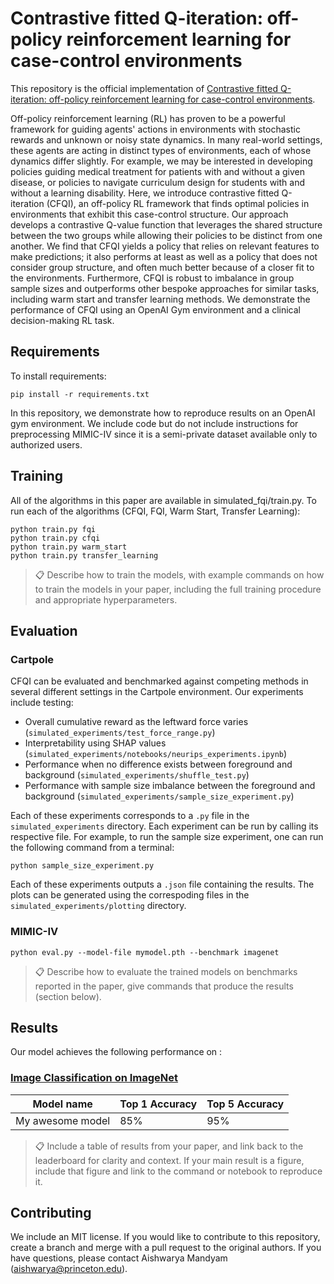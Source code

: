 # Contrastive fitted Q-iteration: off-policy reinforcement learning for case-control environments

This repository is the official implementation of [Contrastive fitted Q-iteration: off-policy reinforcement learning for case-control environments](https://neurips.cc/).

Off-policy reinforcement learning (RL) has proven to be a powerful framework for guiding agents' actions in environments with stochastic rewards and unknown or noisy state dynamics. In many real-world settings, these agents are acting in distinct types of environments, each of whose dynamics differ slightly. For example, we may be interested in developing policies guiding medical treatment for patients with and without a given disease, or policies to navigate curriculum design for students with and without a learning disability. Here, we introduce contrastive fitted Q-iteration (CFQI), an off-policy RL framework that finds optimal policies in environments that exhibit this case-control structure. Our approach develops a contrastive Q-value function that leverages the shared structure between the two groups while allowing their policies to be distinct from one another. We find that CFQI yields a policy that relies on relevant features to make predictions; it also performs at least as well as a policy that does not consider group structure, and often much better because of a closer fit to the environments. Furthermore, CFQI is robust to imbalance in group sample sizes and outperforms other bespoke approaches for similar tasks, including warm start and transfer learning methods. We demonstrate the performance of CFQI using an OpenAI Gym environment and a clinical decision-making RL task.

## Requirements

To install requirements:

```setup
pip install -r requirements.txt
```

In this repository, we demonstrate how to reproduce results on an OpenAI gym environment. We include code but do not include instructions for preprocessing MIMIC-IV since it is a semi-private dataset available only to authorized users.

## Training

All of the algorithms in this paper are available in simulated_fqi/train.py. To run each of the algorithms (CFQI, FQI, Warm Start, Transfer Learning):

```train
python train.py fqi
python train.py cfqi
python train.py warm_start
python train.py transfer_learning
```

>📋  Describe how to train the models, with example commands on how to train the models in your paper, including the full training procedure and appropriate hyperparameters.

## Evaluation

### Cartpole

CFQI can be evaluated and benchmarked against competing methods in several different settings in the Cartpole environment. Our experiments include testing:

- Overall cumulative reward as the leftward force varies (`simulated_experiments/test_force_range.py`)
- Interpretability using SHAP values (`simulated_experiments/notebooks/neurips_experiments.ipynb`)
- Performance when no difference exists between foreground and background (`simulated_experiments/shuffle_test.py`)
- Performance with sample size imbalance between the foreground and background (`simulated_experiments/sample_size_experiment.py`)

Each of these experiments corresponds to a `.py` file in the `simulated_experiments` directory. Each experiment can be run by calling its respective file. For example, to run the sample size experiment, one can run the following command from a terminal:

`python sample_size_experiment.py`

Each of these experiments outputs a `.json` file containing the results. The plots can be generated using the correspoding files in the `simulated_experiments/plotting` directory.

### MIMIC-IV

```eval
python eval.py --model-file mymodel.pth --benchmark imagenet
```

>📋  Describe how to evaluate the trained models on benchmarks reported in the paper, give commands that produce the results (section below).


## Results

Our model achieves the following performance on :

### [Image Classification on ImageNet](https://paperswithcode.com/sota/image-classification-on-imagenet)

| Model name         | Top 1 Accuracy  | Top 5 Accuracy |
| ------------------ |---------------- | -------------- |
| My awesome model   |     85%         |      95%       |

>📋  Include a table of results from your paper, and link back to the leaderboard for clarity and context. If your main result is a figure, include that figure and link to the command or notebook to reproduce it.


## Contributing

We include an MIT license. If you would like to contribute to this repository, create a branch and merge with a pull request to the original authors.
If you have questions, please contact Aishwarya Mandyam (aishwarya@princeton.edu).
